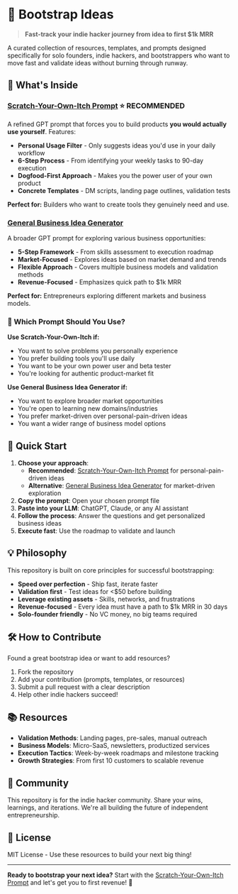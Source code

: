 # 🚀 Bootstrap Ideas

> **Fast-track your indie hacker journey from idea to first $1k MRR**

A curated collection of resources, templates, and prompts designed specifically for solo founders, indie hackers, and bootstrappers who want to move fast and validate ideas without burning through runway.

## 🎯 What's Inside

### [Scratch-Your-Own-Itch Prompt](./scratch-your-own-itch-prompt.md) ⭐ **RECOMMENDED**
A refined GPT prompt that forces you to build products **you would actually use yourself**. Features:

- **Personal Usage Filter** - Only suggests ideas you'd use in your daily workflow
- **6-Step Process** - From identifying your weekly tasks to 90-day execution
- **Dogfood-First Approach** - Makes you the power user of your own product
- **Concrete Templates** - DM scripts, landing page outlines, validation tests

**Perfect for:** Builders who want to create tools they genuinely need and use.

### [General Business Idea Generator](./general-business-idea-prompt.md)
A broader GPT prompt for exploring various business opportunities:

- **5-Step Framework** - From skills assessment to execution roadmap
- **Market-Focused** - Explores ideas based on market demand and trends
- **Flexible Approach** - Covers multiple business models and validation methods
- **Revenue-Focused** - Emphasizes quick path to $1k MRR

**Perfect for:** Entrepreneurs exploring different markets and business models.

### 🤔 Which Prompt Should You Use?

**Use Scratch-Your-Own-Itch if:**
- You want to solve problems you personally experience
- You prefer building tools you'll use daily
- You want to be your own power user and beta tester
- You're looking for authentic product-market fit

**Use General Business Idea Generator if:**
- You want to explore broader market opportunities
- You're open to learning new domains/industries
- You prefer market-driven over personal-pain-driven ideas
- You want a wider range of business model options

## 🚀 Quick Start

1. **Choose your approach**: 
   - **Recommended**: [Scratch-Your-Own-Itch Prompt](./scratch-your-own-itch-prompt.md) for personal-pain-driven ideas
   - **Alternative**: [General Business Idea Generator](./general-business-idea-prompt.md) for market-driven exploration
2. **Copy the prompt**: Open your chosen prompt file
3. **Paste into your LLM**: ChatGPT, Claude, or any AI assistant
4. **Follow the process**: Answer the questions and get personalized business ideas
5. **Execute fast**: Use the roadmap to validate and launch

## 💡 Philosophy

This repository is built on core principles for successful bootstrapping:

- **Speed over perfection** - Ship fast, iterate faster
- **Validation first** - Test ideas for <$50 before building
- **Leverage existing assets** - Skills, networks, and frustrations
- **Revenue-focused** - Every idea must have a path to $1k MRR in 30 days
- **Solo-founder friendly** - No VC money, no big teams required

## 🛠️ How to Contribute

Found a great bootstrap idea or want to add resources? 

1. Fork the repository
2. Add your contribution (prompts, templates, or resources)
3. Submit a pull request with a clear description
4. Help other indie hackers succeed!

## 📚 Resources

- **Validation Methods**: Landing pages, pre-sales, manual outreach
- **Business Models**: Micro-SaaS, newsletters, productized services
- **Execution Tactics**: Week-by-week roadmaps and milestone tracking
- **Growth Strategies**: From first 10 customers to scalable revenue

## 🤝 Community

This repository is for the indie hacker community. Share your wins, learnings, and iterations. We're all building the future of independent entrepreneurship.

## 📄 License

MIT License - Use these resources to build your next big thing!

---

**Ready to bootstrap your next idea?** Start with the [Scratch-Your-Own-Itch Prompt](./scratch-your-own-itch-prompt.md) and let's get you to first revenue! 🚀